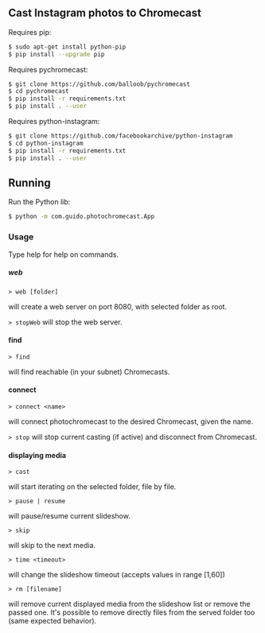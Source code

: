 ## Cast Instagram photos to Chromecast

Requires pip:
```bash
$ sudo apt-get install python-pip
$ pip install --upgrade pip
```
Requires pychromecast:
```bash
$ git clone https://github.com/balloob/pychromecast
$ cd pychromecast
$ pip install -r requirements.txt
$ pip install . --user
```
Requires python-instagram:
```bash
$ git clone https://github.com/facebookarchive/python-instagram
$ cd python-instagram
$ pip install -r requirements.txt
$ pip install . --user
```

## Running
Run the Python lib:
```bash
$ python -m com.guido.photochromecast.App
```
### Usage
Type help for help on commands.

##### web
`> web [folder]`

will create a web server on port 8080, with selected folder as root.

`> stopWeb`
will stop the web server.

#### find
`> find`

will find reachable (in your subnet) Chromecasts.

#### connect
`> connect <name>`

will connect photochromecast to the desired Chromecast, given the name.

`> stop`
will stop current casting (if active) and disconnect from Chromecast.

#### displaying media
`> cast`

will start iterating on the selected folder, file by file.

`> pause | resume`

will pause/resume current slideshow.

`> skip`

will skip to the next media.

`> time <timeout>`

will change the slideshow timeout (accepts values in range [1,60])

`> rm [filename]`

will remove current displayed media from the slideshow list or remove the passed one.
It's possible to remove directly files from the served folder too (same expected behavior).